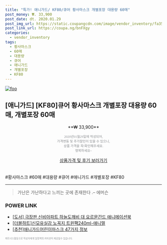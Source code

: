 ```yaml
--- 
title: "특가! 애니가드/ KF80/큐어 황사마스크 개별포장 대용량 60매" 
post_money: ₩. 33,900 
post_date: dt. 2020.01.29 
post_img_url: https://static.coupangcdn.com/image/vendor_inventory/fa35/d4ead273f710a19a469eadd38515a921b565ed169cd60595c8151e3749b1.jpg 
post_link_url: https://coupa.ng/bnFXgy 
categories: 
  - vendor_inventory 
tags: 
  - 황사마스크 
  - 60매 
  - 대용량 
  - 큐어 
  - 애니가드 
  - 개별포장 
  - KF80 
--- 
```

[![foo](https://static.coupangcdn.com/image/vendor_inventory/fa35/d4ead273f710a19a469eadd38515a921b565ed169cd60595c8151e3749b1.jpg)](https://coupa.ng/bnFXgy) 

## [애니가드] [KF80]큐어 황사마스크 개별포장 대용량 60매, 개별포장 60매 
<p style="text-align: center;">**₩ 33,900**</p> 
<p style="text-align: center;"><span style="color: #898c8f; font-family: Georgia,Times,serif; font-size: 0.75em;">2020년01월29일에 작성되어, <br>가격변동 및 추가할인이 있을 수 있으니,<br> 상품 가격을 꼭!확인해주세요.<br>행복하세요~</span> 
</p>	 
<div markdown="0" style="text-align: center;"><a href="https://coupa.ng/bnFXgy" class="btn btn--success">상품가격 및 후기 보러가기</a></div> 
<br><br> 
  #황사마스크 #60매 #대용량 #큐어 #애니가드 #개별포장 #KF80 
<hr> 

> 가난은 가난하다고 느끼는 곳에 존재한다 .–  에머슨 


### POWER LINK

* <a href="https://blog.naver.com/fasyy4321/221776391991" target="_blank">[도서] 극장판 신비아파트 하늘도깨비 대 요르문간드 애니메이션북</a>
* <a href="https://blog.naver.com/sakai111/221780533806" target="_blank">[더블하트]신모유실감 노꼭지 트윈팩240ml-애니멀</a>
* <a href="https://blog.naver.com/fasyy4321/221787227447" target="_blank">[추천]애니가드어린이마스크 47가지 정보</a>

<span style="color: #898c8f; font-family: Georgia,Times,serif; font-size: 0.55em;">파트너스활동으로 작성자에게 일정액의 커미션이 제공될수 있습니다.</span> 
